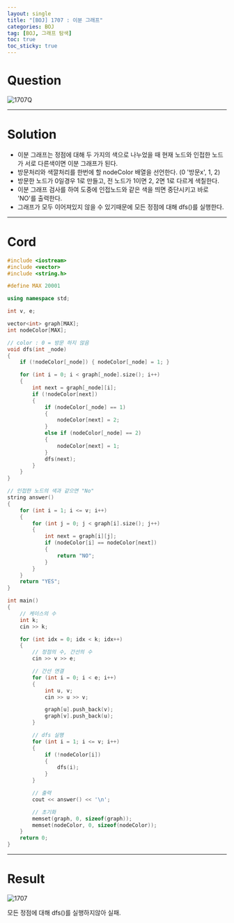 ```yaml
---
layout: single
title: "[BOJ] 1707 : 이분 그래프"
categories: BOJ
tag: [BOJ, 그래프 탐색]
toc: true
toc_sticky: true
---
```


# Question
![1707Q](https://user-images.githubusercontent.com/97664446/179553764-73b193f4-d8f7-4bc1-8150-b728c74ae7d0.PNG)

***

# Solution
- 이분 그래프는 정점에 대해 두 가지의 색으로 나누었을 때 현재 노드와 인접한 노드가 서로 다른색이면 이분 그래프가 된다.
- 방문처리와 색깔처리를 한번에 할 nodeColor 배열을 선언한다. (0 '방문x', 1, 2)
- 방문한 노드가 0일경우 1로 만들고, 전 노드가 1이면 2, 2면 1로 다르게 색칠한다.
- 이분 그래프 검사를 하여 도중에 인접노드와 같은 색을 띄면 중단시키고 바로 'NO'를 출력한다.
- 그래프가 모두 이어져있지 않을 수 있기때문에 모든 정점에 대해 dfs()를 실행한다.

***

# Cord
```c++
#include <iostream>
#include <vector>
#include <string.h>

#define MAX 20001

using namespace std;

int v, e;

vector<int> graph[MAX];
int nodeColor[MAX];

// color : 0 = 방문 하지 않음
void dfs(int _node)
{	
	if (!nodeColor[_node]) { nodeColor[_node] = 1; }

	for (int i = 0; i < graph[_node].size(); i++)
	{
		int next = graph[_node][i];
		if (!nodeColor[next])
		{
			if (nodeColor[_node] == 1)
			{
				nodeColor[next] = 2;
			}
			else if (nodeColor[_node] == 2)
			{
				nodeColor[next] = 1;
			}
			dfs(next);
		}
	}
}

// 인접한 노드의 색과 같으면 "No"
string answer()
{
	for (int i = 1; i <= v; i++)
	{
		for (int j = 0; j < graph[i].size(); j++)
		{
			int next = graph[i][j];
			if (nodeColor[i] == nodeColor[next])
			{
				return "NO";
			}
		}
	}
	return "YES";
}

int main()
{
	// 케이스의 수
	int k;
	cin >> k;

	for (int idx = 0; idx < k; idx++)
	{	
		// 정점의 수, 간선의 수
		cin >> v >> e;

		// 간선 연결
		for (int i = 0; i < e; i++)
		{
			int u, v;
			cin >> u >> v;

			graph[u].push_back(v);
			graph[v].push_back(u);
		}

		// dfs 실행
		for (int i = 1; i <= v; i++)
		{
			if (!nodeColor[i])
			{
				dfs(i);
			}
		}

		// 출력
		cout << answer() << '\n';

		// 초기화
		memset(graph, 0, sizeof(graph));
		memset(nodeColor, 0, sizeof(nodeColor));
	}
	return 0;
}

```

***

# Result
![1707](https://user-images.githubusercontent.com/97664446/179553776-bbdc7a49-4611-493c-b02e-3e12fa7a3ed2.PNG)

모든 정점에 대해 dfs()를 실행하지않아 실패.